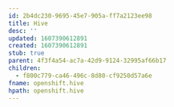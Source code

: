 ```yaml
---
id: 2b4dc230-9695-45e7-905a-ff7a2123ee98
title: Hive
desc: ''
updated: 1607390612891
created: 1607390612891
stub: true
parent: 4f3f4a54-ac7a-42d9-9124-32995af66b17
children:
  - f800c779-ca46-496c-8d80-cf9250d57a6e
fname: openshift.hive
hpath: openshift.hive
---
```



